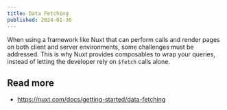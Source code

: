 ```yaml
---
title: Data Fetching
published: 2024-01-30
---
```


When using a framework like Nuxt that can perform calls and render pages on both client and server environments, some challenges must be addressed. This is why Nuxt provides composables to wrap your queries, instead of letting the developer rely on `$fetch` calls alone.

## Read more

- https://nuxt.com/docs/getting-started/data-fetching
